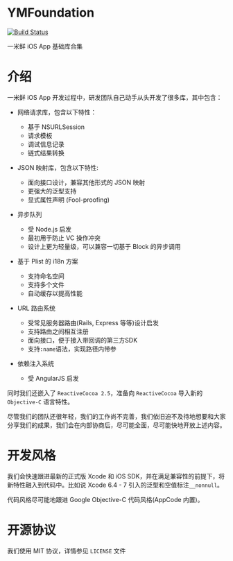 # YMFoundation

[![Build Status](https://travis-ci.org/YMXian/YMFoundation.svg)](https://travis-ci.org/YMXian/YMFoundation)

一米鲜 iOS App 基础库合集

# 介绍

一米鲜 iOS App 开发过程中，研发团队自己动手从头开发了很多库，其中包含：

* 网络请求库，包含以下特性：
  * 基于 NSURLSession
  * 请求模板
  * 调试信息记录
  * 链式结果转换

* JSON 映射库，包含以下特性:
  * 面向接口设计，兼容其他形式的 JSON 映射
  * 更强大的泛型支持
  * 显式属性声明 (Fool-proofing)

* 异步队列
  * 受 Node.js 启发
  * 最初用于防止 VC 操作冲突
  * 设计上更为轻量级，可以兼容一切基于 Block 的异步调用

* 基于 Plist 的 i18n 方案
  * 支持命名空间
  * 支持多个文件
  * 自动缓存以提高性能

* URL 路由系统
  * 受常见服务器路由(Rails, Express 等等)设计启发
  * 支持路由之间相互注册
  * 面向接口，便于接入带回调的第三方SDK
  * 支持`:name`语法，实现路径内带参

* 依赖注入系统
  * 受 AngularJS 启发

同时我们还嵌入了 `ReactiveCocoa 2.5`，准备向 `ReactiveCocoa` 导入新的 `Objective-C` 语言特性。

尽管我们的团队还很年轻，我们的工作尚不完善，我们依旧迫不及待地想要和大家分享我们的成果，我们会在内部协商后，尽可能全面，尽可能快地开放上述内容。

# 开发风格

我们会快速跟进最新的正式版 Xcode 和 iOS SDK，并在满足兼容性的前提下，将新特性融入到代码中。比如说 Xcode 6.4 - 7 引入的泛型和空值标注`__nonnull`。

代码风格尽可能地跟进 Google Objective-C 代码风格(AppCode 内置)。

# 开源协议

我们使用 MIT 协议，详情参见 `LICENSE` 文件
